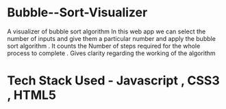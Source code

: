 # Bubble--Sort-Visualizer
A visualizer of bubble sort algorithm
In this web app we can select the number of inputs and give them a particular number and apply the bubble sort algorithm .
It counts the Number of steps required for the whole process to complete .
Gives clarity regarding the working of the algorithm
# Tech Stack Used - Javascript , CSS3 , HTML5
